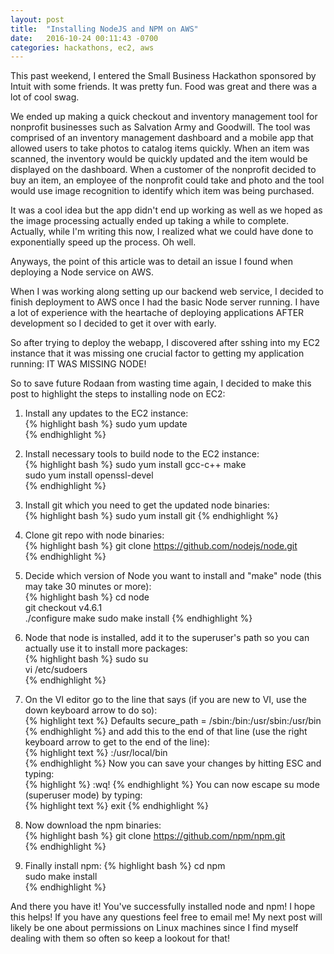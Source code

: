 ```yaml
---
layout: post
title:  "Installing NodeJS and NPM on AWS"
date:   2016-10-24 00:11:43 -0700
categories: hackathons, ec2, aws
---
```

This past weekend, I entered the Small Business Hackathon sponsored by Intuit with some friends. It was pretty fun. Food was great and there was a lot of cool swag.  

We ended up making a quick checkout and inventory management tool for nonprofit businesses such as Salvation Army and Goodwill. The tool was comprised of an inventory management dashboard and a mobile app that allowed users to take photos to catalog items quickly. When an item was scanned, the inventory would be quickly updated and the item would be displayed on the dashboard. When a customer of the nonprofit decided to buy an item, an employee of the nonprofit could take and photo and the tool would use image recognition to identify which item was being purchased.   

It was a cool idea but the app didn't end up working as well as we hoped as the image processing actually ended up taking a while to complete. Actually, while I'm writing this now, I realized what we could have done to exponentially speed up the process. Oh well.   

Anyways, the point of this article was to detail an issue I found when deploying a Node service on AWS.  

When I was working along setting up our backend web service, I decided to finish deployment to AWS once I had the basic Node server running. I have a lot of experience with the heartache of deploying applications AFTER development so I decided to get it over with early.  

So after trying to deploy the webapp, I discovered after sshing into my EC2 instance that it was missing one crucial factor to getting my application running: IT WAS MISSING NODE!  

So to save future Rodaan from wasting time again, I decided to make this post to highlight the steps to installing node on EC2:  

1. Install any updates to the EC2 instance:  
{% highlight bash %}
sudo yum update  
{% endhighlight %}

2. Install necessary tools to build node to the EC2 instance:  
{% highlight bash %}
sudo yum install gcc-c++ make  
sudo yum install openssl-devel  
{% endhighlight %}

3. Install git which you need to get the updated node binaries:  
{% highlight bash %}
sudo yum install git
{% endhighlight %}

4. Clone git repo with node binaries:  
{% highlight bash %}
git clone https://github.com/nodejs/node.git  
{% endhighlight %}

5. Decide which version of Node you want to install and "make" node (this may take 30 minutes or more):  
{% highlight bash %}
cd node  
git checkout v4.6.1  
./configure
make
sudo make install
{% endhighlight %}

6. Node that node is installed, add it to the superuser's path so you can actually use it to install more packages:  
{% highlight bash %}
sudo su  
vi /etc/sudoers  
{% endhighlight %}

7. On the VI editor go to the line that says (if you are new to VI, use the down keyboard arrow to do so):  
{% highlight text %}
Defaults     secure_path = /sbin:/bin:/usr/sbin:/usr/bin  
{% endhighlight %}
and add this to the end of that line (use the right keyboard arrow to get to the end of the line):  
{% highlight text %}
:/usr/local/bin  
{% endhighlight %}
Now you can save your changes by hitting ESC and typing:  
{% highlight %}
:wq!
{% endhighlight %}
You can now escape su mode (superuser mode) by typing:  
{% highlight text %}
exit
{% endhighlight %}

8. Now download the npm binaries:  
{% highlight bash %}
git clone https://github.com/npm/npm.git  
{% endhighlight %}

9. Finally install npm:
{% highlight bash %}
cd npm  
sudo make install  
{% endhighlight %}

And there you have it! You've successfully installed node and npm! I hope this helps! If you have any questions feel free to email me! My next post will likely be one about permissions on Linux machines since I find myself dealing with them so often so keep a lookout for that!  

